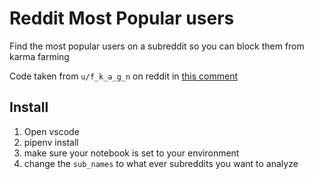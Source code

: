 # Reddit Most Popular users

Find the most popular users on a subreddit so you can block them from karma farming

Code taken from `u/f_k_a_g_n` on reddit in [this comment](https://www.reddit.com/r/TheoryOfReddit/comments/9760zy/comment/e4681da/?utm_source=share&utm_medium=web2x&context=3)

## Install

1. Open vscode
2. pipenv install
3. make sure your notebook is set to your environment
4. change the `sub_names` to what ever subreddits you want to analyze
